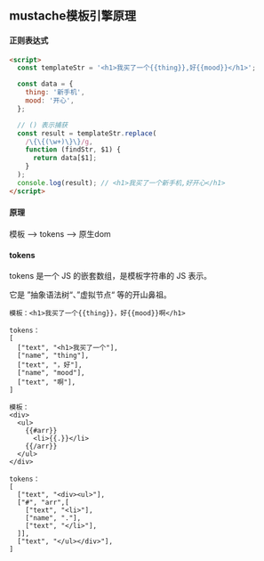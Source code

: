 ## mustache模板引擎原理

#### 正则表达式

```html
<script>
  const templateStr = '<h1>我买了一个{{thing}},好{{mood}}</h1>';

  const data = {
    thing: '新手机',
    mood: '开心',
  };

  // () 表示捕获
  const result = templateStr.replace(
    /\{\{(\w+)\}\}/g,
    function (findStr, $1) {
      return data[$1];
    }
  );
  console.log(result); // <h1>我买了一个新手机,好开心</h1>
</script>
```



#### 原理

模板  -->  tokens  -->  原生dom



#### tokens

tokens 是一个 JS 的嵌套数组，是模板字符串的 JS 表示。

它是 ”抽象语法树“、”虚拟节点“ 等的开山鼻祖。

```wiki
模板：<h1>我买了一个{{thing}}，好{{mood}}啊</h1>

tokens：
[
  ["text", "<h1>我买了一个"],
  ["name", "thing"],
  ["text", "，好"],
  ["name", "mood"],
  ["text", "啊"],  
]
```

```wiki
模板：
<div>
  <ul>
    {{#arr}}
      <li>{{.}}</li>
    {{/arr}}
  </ul>
</div>

tokens：
[
  ["text", "<div><ul>"],
  ["#", "arr",[
    ["text", "<li>"],
    ["name", "."],
    ["text", "</li>"],
  ]],
  ["text", "</ul></div>"],
]
```



